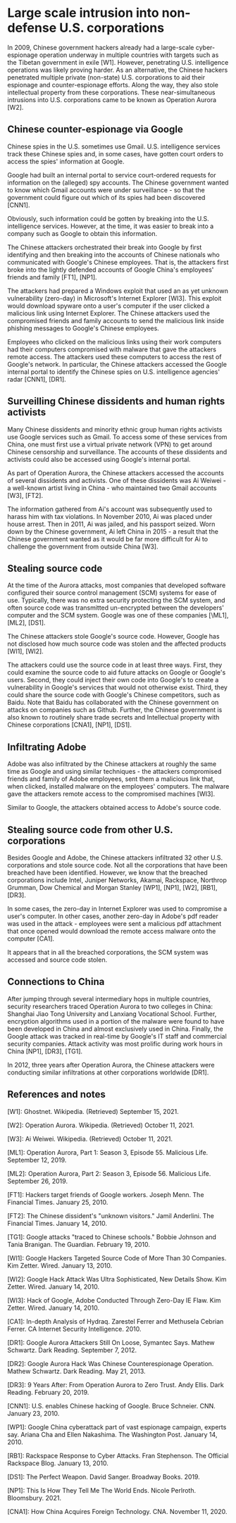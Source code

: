 # Large scale intrusion into non-defense U.S. corporations
In 2009, Chinese government hackers already had a large-scale cyber-espionage operation underway in multiple countries with targets such as the Tibetan government in exile \[W1\]. 
However, penetrating U.S. intelligence operations was likely proving harder.
As an alternative, the Chinese hackers penetrated multiple private (non-state) U.S. corporations to aid their espionage and counter-espionage efforts.
Along the way, they also stole intellectual property from these corporations. 
These near-simultaneous intrusions into U.S. corporations came to be known as Operation Aurora \[W2\].

## Chinese counter-espionage via Google
Chinese spies in the U.S. sometimes use Gmail.
U.S. intelligence services track these Chinese spies and, in some cases, have gotten court orders to access the spies' information at Google.

Google had built an internal portal to service court-ordered requests for information on the (alleged) spy accounts.
The Chinese government wanted to know which Gmail accounts were under surveillance - so that the government could figure out which of its spies had been discovered \[CNN1\].

Obviously, such information could be gotten by breaking into the U.S. intelligence services.
However, at the time, it was easier to break into a company such as Google to obtain this information.

The Chinese attackers orchestrated their break into Google by first identifying and then breaking into the accounts of Chinese nationals who communicated with Google's Chinese employees.
That is, the attackers first broke into the lightly defended accounts of Google China's employees' friends and family \[FT1\], \[NP1\].

The attackers had prepared a Windows exploit that used an as yet unknown vulnerability (zero-day) in Microsoft's Internet Explorer \[WI3\].
This exploit would download spyware onto a user's computer if the user clicked a malicious link using Internet Explorer.
The Chinese attackers used the compromised friends and family accounts to send the malicious link inside phishing messages to Google's Chinese employees.

Employees who clicked on the malicious links using their work computers had their computers compromised with malware that gave the attackers remote access.
The attackers used these computers to access the rest of Google's network.
In particular, the Chinese attackers accessed the Google internal portal to identify the Chinese spies on U.S. intelligence agencies' radar \[CNN1\], \[DR1\].

## Surveilling Chinese dissidents and human rights activists
Many Chinese dissidents and minority ethnic group human rights activists use Google services such as Gmail.
To access some of these services from China, one must first use a virtual private network (VPN) to get around Chinese censorship and surveillance.
The accounts of these dissidents and activists could also be accessed using Google's internal portal.

As part of Operation Aurora, the Chinese attackers accessed the accounts of several dissidents and activists.
One of these dissidents was Ai Weiwei - a well-known artist living in China - who maintained two Gmail accounts \[W3\], \[FT2\].

The information gathered from Ai's account was subsequently used to harass him with tax violations.
In November 2010, Ai was placed under house arrest. 
Then in 2011, Ai was jailed, and his passport seized. 
Worn down by the Chinese government, Ai left China in 2015 - a result that the Chinese government wanted as it would be far more difficult for Ai to challenge the government from outside China \[W3\].

## Stealing source code
At the time of the Aurora attacks, most companies that developed software configured their source control management (SCM) systems for ease of use.
Typically, there was no extra security protecting the SCM system, and often source code was transmitted un-encrypted between the developers' computer and the SCM system.
Google was one of these companies \[\ML1\], \[ML2\], \[DS1\].

The Chinese attackers stole Google's source code.
However, Google has not disclosed how much source code was stolen and the affected products \[WI1\], \[WI2\].

The attackers could use the source code in at least three ways.
First, they could examine the source code to aid future attacks on Google or Google's users.
Second, they could inject their own code into Google's to create a vulnerability in Google's services that would not otherwise exist.
Third, they could share the source code with Google's Chinese competitors, such as Baidu.
Note that Baidu has collaborated with the Chinese government on attacks on companies such as Github.
Further, the Chinese government is also known to routinely share trade secrets and Intellectual property with Chinese corporations \[CNA1\], \[NP1\], \[DS1\].

## Infiltrating Adobe
Adobe was also infiltrated by the Chinese attackers at roughly the same time as Google and using similar techniques - the attackers compromised friends and family of Adobe employees, sent them a malicious link that, when clicked, installed malware on the employees' computers.
The malware gave the attackers remote access to the compromised machines \[WI3\].

Similar to Google, the attackers obtained access to Adobe's source code. 

## Stealing source code from other U.S. corporations
Besides Google and Adobe, the Chinese attackers infiltrated 32 other U.S. corporations and stole source code.
Not all the corporations that have been breached have been identified.
However, we know that the breached corporations include Intel, Juniper Networks, Akamai, Rackspace, Northrop Grumman, Dow Chemical and Morgan Stanley \[WP1\], \[NP1\], \[W2\], \[RB1\], \[DR3\].

In some cases, the zero-day in Internet Explorer was used to compromise a user's computer. 
In other cases, another zero-day in Adobe's pdf reader was used in the attack - employees were sent a malicious pdf attachment that once opened would download the remote access malware onto the computer \[CA1\].

It appears that in all the breached corporations, the SCM system was accessed and source code stolen.

## Connections to China
After jumping through several intermediary hops in multiple countries, security researchers traced Operation Aurora to two colleges in China: Shanghai Jiao Tong University and Lanxiang Vocational School.
Further, encryption algorithms used in a portion of the malware were found to have been developed in China and almost exclusively used in China.
Finally, the Google attack was tracked in real-time by Google's IT staff and commercial security companies.
Attack activity was most prolific during work hours in China \[NP1\], \[DR3\], \[TG1\].

In 2012, three years after Operation Aurora, the Chinese attackers were conducting similar infiltrations at other corporations worldwide \[DR1\].

## References and notes
\[W1\]: Ghostnet. Wikipedia. (Retrieved) September 15, 2021.

\[W2\]: Operation Aurora. Wikipedia. (Retrieved) October 11, 2021.

\[W3\]: Ai Weiwei. Wikipedia. (Retrieved) October 11, 2021.

\[ML1\]: Operation Aurora, Part 1: Season 3, Episode 55. Malicious Life. September 12, 2019.

\[ML2\]: Operation Aurora, Part 2: Season 3, Episode 56. Malicious Life. September 26, 2019.

\[FT1\]: Hackers target friends of Google workers. Joseph Menn. The Financial Times. January 25, 2010.

\[FT2\]: The Chinese dissident's "unknown visitors." Jamil Anderlini. The Financial Times. January 14, 2010.

\[TG1\]: Google attacks "traced to Chinese schools." Bobbie Johnson and Tania Branigan. The Guardian. February 19, 2010.

\[WI1\]: Google Hackers Targeted Source Code of More Than 30 Companies. Kim Zetter. Wired. January 13, 2010.

\[WI2\]: Google Hack Attack Was Ultra Sophisticated, New Details Show. Kim Zetter. Wired. January 14, 2010.

\[WI3\]: Hack of Google, Adobe Conducted Through Zero-Day IE Flaw. Kim Zetter. Wired. January 14, 2010.

\[CA1\]: In-depth Analysis of Hydraq. Zarestel Ferrer and Methusela Cebrian Ferrer. CA Internet Security Intelligence. 2010.

\[DR1\]: Google Aurora Attackers Still On Loose, Symantec Says. Mathew Schwartz. Dark Reading. September 7, 2012.

\[DR2\]: Google Aurora Hack Was Chinese Counterespionage Operation. Mathew Schwartz. Dark Reading. May 21, 2013.

\[DR3\]: 9 Years After: From Operation Aurora to Zero Trust. Andy Ellis. Dark Reading. February 20, 2019.

\[CNN1\]: U.S. enables Chinese hacking of Google. Bruce Schneier. CNN. January 23, 2010.

\[WP1\]: Google China cyberattack part of vast espionage campaign, experts say. Ariana Cha and Ellen Nakashima. The Washington Post. January 14, 2010.

\[RB1\]: Rackspace Response to Cyber Attacks. Fran Stephenson. The Official Rackspace Blog. January 13, 2010.

\[DS1\]: The Perfect Weapon. David Sanger. Broadway Books. 2019.

\[NP1\]: This Is How They Tell Me The World Ends. Nicole Perlroth. Bloomsbury. 2021.

\[CNA1\]: How China Acquires Foreign Technology. CNA. November 11, 2020.